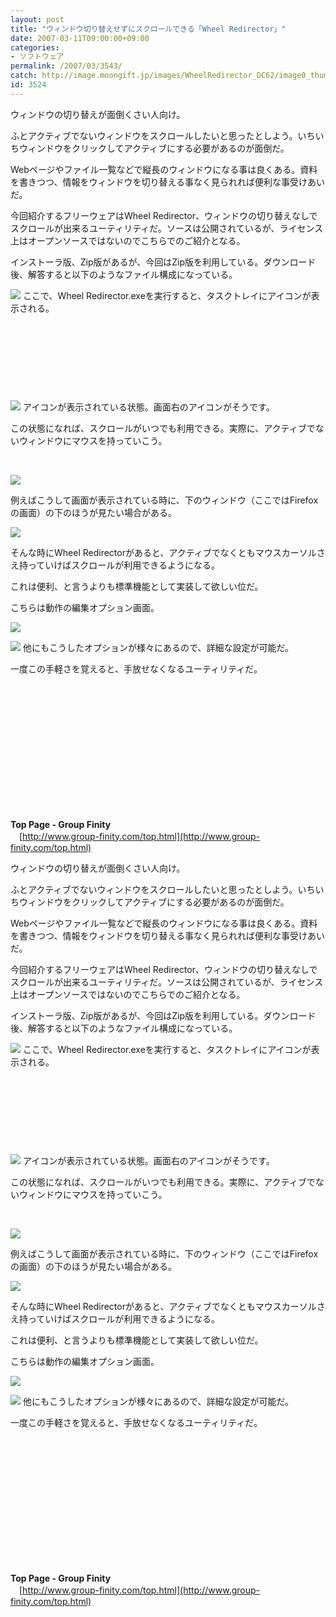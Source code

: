 ```yaml
---
layout: post
title: "ウィンドウ切り替えせずにスクロールできる「Wheel Redirector」"
date: 2007-03-11T09:00:00+09:00
categories:
- ソフトウェア
permalink: /2007/03/3543/
catch: http://image.moongift.jp/images/WheelRedirector_DC62/image0_thumb4.png
id: 3524
---
```

ウィンドウの切り替えが面倒くさい人向け。

 

ふとアクティブでないウィンドウをスクロールしたいと思ったとしよう。いちいちウィンドウをクリックしてアクティブにする必要があるのが面倒だ。

 

Webページやファイル一覧などで縦長のウィンドウになる事は良くある。資料を書きつつ、情報をウィンドウを切り替える事なく見られれば便利な事受けあいだ。

 

今回紹介するフリーウェアはWheel Redirector、ウィンドウの切り替えなしでスクロールが出来るユーティリティだ。ソースは公開されているが、ライセンス上はオープンソースではないのでこちらでのご紹介となる。

 

インストーラ版、Zip版があるが、今回はZip版を利用している。ダウンロード後、解答すると以下のようなファイル構成になっている。

 

[![](http://image.moongift.jp/images/WheelRedirector_DC62/image0_thumb4.png)](http://image.moongift.jp/images/WheelRedirector_DC62/image011.png)&nbsp;ここで、Wheel Redirector.exeを実行すると、タスクトレイにアイコンが表示される。

 

&nbsp;

 

&nbsp;

 

&nbsp;

 

&nbsp;

 

[![](http://image.moongift.jp/images/WheelRedirector_DC62/image0_thumb8.png)](http://image.moongift.jp/images/WheelRedirector_DC62/image017.png) アイコンが表示されている状態。画面右のアイコンがそうです。

 

この状態になれば、スクロールがいつでも利用できる。実際に、アクティブでないウィンドウにマウスを持っていこう。

 

&nbsp;

 

[![](http://image.moongift.jp/images/WheelRedirector_DC62/image-02_thumb.png)](http://image.moongift.jp/images/WheelRedirector_DC62/image-022.png)

 

例えばこうして画面が表示されている時に、下のウィンドウ（ここではFirefoxの画面）の下のほうが見たい場合がある。

 

[![](http://image.moongift.jp/images/WheelRedirector_DC62/image-03_thumb.png)](http://image.moongift.jp/images/WheelRedirector_DC62/image-032.png)

 

そんな時にWheel Redirectorがあると、アクティブでなくともマウスカーソルさえ持っていけばスクロールが利用できるようになる。

 

これは便利、と言うよりも標準機能として実装して欲しい位だ。

 

こちらは動作の編集オプション画面。

 

[![](http://image.moongift.jp/images/WheelRedirector_DC62/image0_thumb11.png)](http://image.moongift.jp/images/WheelRedirector_DC62/image028.png)

 

[![](http://image.moongift.jp/images/WheelRedirector_DC62/image0_thumb13.png)](http://image.moongift.jp/images/WheelRedirector_DC62/image032.png) 他にもこうしたオプションが様々にあるので、詳細な設定が可能だ。

 

一度この手軽さを覚えると、手放せなくなるユーティリティだ。

 

&nbsp;

 

&nbsp;

 

&nbsp;

 

&nbsp;

 

&nbsp;

 

&nbsp;

 

&nbsp;

 

**Top Page - Group Finity**  
　[http://www.group-finity.com/top.html](http://www.group-finity.com/top.html)

  
<!--more-->  

ウィンドウの切り替えが面倒くさい人向け。

 

ふとアクティブでないウィンドウをスクロールしたいと思ったとしよう。いちいちウィンドウをクリックしてアクティブにする必要があるのが面倒だ。

 

Webページやファイル一覧などで縦長のウィンドウになる事は良くある。資料を書きつつ、情報をウィンドウを切り替える事なく見られれば便利な事受けあいだ。

 

今回紹介するフリーウェアはWheel Redirector、ウィンドウの切り替えなしでスクロールが出来るユーティリティだ。ソースは公開されているが、ライセンス上はオープンソースではないのでこちらでのご紹介となる。

 

インストーラ版、Zip版があるが、今回はZip版を利用している。ダウンロード後、解答すると以下のようなファイル構成になっている。

 

[![](http://image.moongift.jp/images/WheelRedirector_DC62/image0_thumb4.png)](http://image.moongift.jp/images/WheelRedirector_DC62/image011.png)&nbsp;ここで、Wheel Redirector.exeを実行すると、タスクトレイにアイコンが表示される。

 

&nbsp;

 

&nbsp;

 

&nbsp;

 

&nbsp;

 

[![](http://image.moongift.jp/images/WheelRedirector_DC62/image0_thumb8.png)](http://image.moongift.jp/images/WheelRedirector_DC62/image017.png) アイコンが表示されている状態。画面右のアイコンがそうです。

 

この状態になれば、スクロールがいつでも利用できる。実際に、アクティブでないウィンドウにマウスを持っていこう。

 

&nbsp;

 

[![](http://image.moongift.jp/images/WheelRedirector_DC62/image-02_thumb.png)](http://image.moongift.jp/images/WheelRedirector_DC62/image-022.png)

 

例えばこうして画面が表示されている時に、下のウィンドウ（ここではFirefoxの画面）の下のほうが見たい場合がある。

 

[![](http://image.moongift.jp/images/WheelRedirector_DC62/image-03_thumb.png)](http://image.moongift.jp/images/WheelRedirector_DC62/image-032.png)

 

そんな時にWheel Redirectorがあると、アクティブでなくともマウスカーソルさえ持っていけばスクロールが利用できるようになる。

 

これは便利、と言うよりも標準機能として実装して欲しい位だ。

 

こちらは動作の編集オプション画面。

 

[![](http://image.moongift.jp/images/WheelRedirector_DC62/image0_thumb11.png)](http://image.moongift.jp/images/WheelRedirector_DC62/image028.png)

 

[![](http://image.moongift.jp/images/WheelRedirector_DC62/image0_thumb13.png)](http://image.moongift.jp/images/WheelRedirector_DC62/image032.png) 他にもこうしたオプションが様々にあるので、詳細な設定が可能だ。

 

一度この手軽さを覚えると、手放せなくなるユーティリティだ。

 

&nbsp;

 

&nbsp;

 

&nbsp;

 

&nbsp;

 

&nbsp;

 

&nbsp;

 

&nbsp;

 

**Top Page - Group Finity**  
　[http://www.group-finity.com/top.html](http://www.group-finity.com/top.html)

